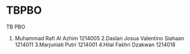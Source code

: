 # TBPBO
TB PBO

1. Muhammad Rafi Al Azhim 1214005
2.Daslan Josua Valentino Siahaan 1214011
3.Marjuniati Putri 1214001
4.Hilal Fakhri Dzakwan 1214018
